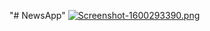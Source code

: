 "# NewsApp" 
[![Screenshot-1600293390.png](https://i.postimg.cc/3RTRM2H8/Screenshot-1600293390.png)](https://postimg.cc/rdfcx0m3)
